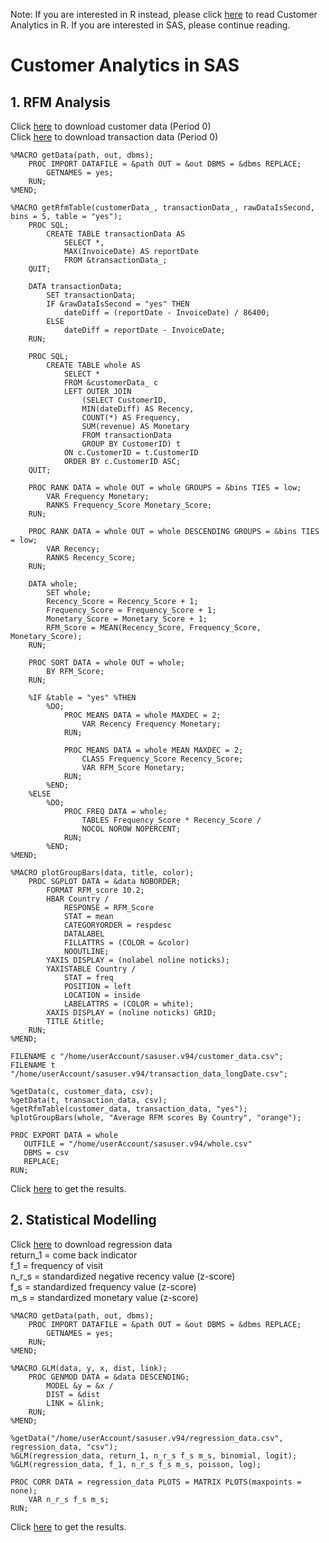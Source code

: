 Note: If you are interested in R instead, please click [here](https://github.com/maxleungtszchun/customerAnalytics) to read Customer Analytics in R. If you are interested in SAS, please continue reading.

# Customer Analytics in SAS
## 1. RFM Analysis
Click [here](https://drive.google.com/file/d/1xDuSTrjgy4JhtTae900DtdaKTWLfcs66/view?usp=sharing) to download customer data (Period 0) <br/>
Click [here](https://drive.google.com/file/d/1-0bqUvNFnQTbTI7hzfgAZQHUub_1-JY0/view?usp=sharing) to download transaction data (Period 0)
```SAS
%MACRO getData(path, out, dbms);
	PROC IMPORT DATAFILE = &path OUT = &out DBMS = &dbms REPLACE;
		GETNAMES = yes;
	RUN;
%MEND;

%MACRO getRfmTable(customerData_, transactionData_, rawDataIsSecond, bins = 5, table = "yes");
	PROC SQL;
		CREATE TABLE transactionData AS
			SELECT *,
			MAX(InvoiceDate) AS reportDate
			FROM &transactionData_;
	QUIT;
	
	DATA transactionData;
		SET transactionData;
		IF &rawDataIsSecond = "yes" THEN
			dateDiff = (reportDate - InvoiceDate) / 86400;
		ELSE
			dateDiff = reportDate - InvoiceDate;
	RUN;
	
	PROC SQL;
		CREATE TABLE whole AS
			SELECT *
			FROM &customerData_ c
			LEFT OUTER JOIN
				(SELECT CustomerID,
				MIN(dateDiff) AS Recency,
				COUNT(*) AS Frequency,
				SUM(revenue) AS Monetary
				FROM transactionData
				GROUP BY CustomerID) t
			ON c.CustomerID = t.CustomerID
			ORDER BY c.CustomerID ASC;
	QUIT;
	
	PROC RANK DATA = whole OUT = whole GROUPS = &bins TIES = low;
		VAR Frequency Monetary;
		RANKS Frequency_Score Monetary_Score;
	RUN;
	
	PROC RANK DATA = whole OUT = whole DESCENDING GROUPS = &bins TIES = low;
		VAR Recency;
		RANKS Recency_Score;
	RUN;
	
	DATA whole;
		SET whole;
		Recency_Score = Recency_Score + 1;
		Frequency_Score = Frequency_Score + 1;
		Monetary_Score = Monetary_Score + 1;
		RFM_Score = MEAN(Recency_Score, Frequency_Score, Monetary_Score);
	RUN;
	
	PROC SORT DATA = whole OUT = whole;
		BY RFM_Score;
	RUN;
	
	%IF &table = "yes" %THEN
		%DO;
			PROC MEANS DATA = whole MAXDEC = 2;
				VAR Recency Frequency Monetary;
			RUN;
			
			PROC MEANS DATA = whole MEAN MAXDEC = 2;
				CLASS Frequency_Score Recency_Score;
				VAR RFM_Score Monetary;
			RUN;
		%END;
	%ELSE
		%DO;
			PROC FREQ DATA = whole;
				TABLES Frequency_Score * Recency_Score /
				NOCOL NOROW NOPERCENT;
			RUN;
		%END;
%MEND;

%MACRO plotGroupBars(data, title, color);
	PROC SGPLOT DATA = &data NOBORDER;
		FORMAT RFM_score 10.2;
		HBAR Country /
			RESPONSE = RFM_Score
			STAT = mean
			CATEGORYORDER = respdesc
			DATALABEL
			FILLATTRS = (COLOR = &color)
			NOOUTLINE;
		YAXIS DISPLAY = (nolabel noline noticks);
		YAXISTABLE Country /
			STAT = freq
			POSITION = left
			LOCATION = inside
			LABELATTRS = (COLOR = white);
		XAXIS DISPLAY = (noline noticks) GRID;
		TITLE &title;
	RUN;
%MEND;

FILENAME c "/home/userAccount/sasuser.v94/customer_data.csv";
FILENAME t "/home/userAccount/sasuser.v94/transaction_data_longDate.csv";

%getData(c, customer_data, csv);	
%getData(t, transaction_data, csv);
%getRfmTable(customer_data, transaction_data, "yes");
%plotGroupBars(whole, "Average RFM scores By Country", "orange");

PROC EXPORT DATA = whole
   OUTFILE = "/home/userAccount/sasuser.v94/whole.csv" 
   DBMS = csv
   REPLACE;
RUN;
```
Click [here](https://maxleungtszchun.github.io/rfm-results) to get the results.

## 2. Statistical Modelling
Click [here](https://drive.google.com/file/d/1ZXElhRIbISSyisJIFKaDgtNcnPAyTFbv/view?usp=sharing) to download regression data <br/>
return_1 = come back indicator <br/>
f_1 = frequency of visit <br/>
n_r_s = standardized negative recency value (z-score) <br/>
f_s = standardized frequency value (z-score) <br/>
m_s = standardized monetary value (z-score)
```SAS
%MACRO getData(path, out, dbms);
	PROC IMPORT DATAFILE = &path OUT = &out DBMS = &dbms REPLACE;
		GETNAMES = yes;
	RUN;
%MEND;

%MACRO GLM(data, y, x, dist, link);
	PROC GENMOD DATA = &data DESCENDING;
		MODEL &y = &x /
		DIST = &dist
		LINK = &link;
	RUN;
%MEND;

%getData("/home/userAccount/sasuser.v94/regression_data.csv", regression_data, "csv");
%GLM(regression_data, return_1, n_r_s f_s m_s, binomial, logit);
%GLM(regression_data, f_1, n_r_s f_s m_s, poisson, log);

PROC CORR DATA = regression_data PLOTS = MATRIX PLOTS(maxpoints = none);
	VAR n_r_s f_s m_s;
RUN;
```
Click [here](https://maxleungtszchun.github.io/glm-results) to get the results.
